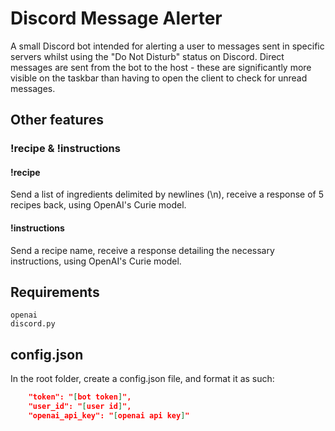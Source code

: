 # Discord Message Alerter

A small Discord bot intended for alerting a user to messages sent in specific servers whilst using the "Do Not Disturb" status on Discord. Direct messages are sent from the bot to the host - these are significantly more visible on the taskbar than having to open the client to check for unread messages.

## Other features

### !recipe & !instructions

#### !recipe

Send a list of ingredients delimited by newlines (\n), receive a response of 5 recipes back, using OpenAI's Curie model.

#### !instructions

Send a recipe name, receive a response detailing the necessary instructions, using OpenAI's Curie model.

## Requirements

```
openai
discord.py
```

## config.json

In the root folder, create a config.json file, and format it as such:

```json
    "token": "[bot token]",
    "user_id": "[user id]",
    "openai_api_key": "[openai api key]"
```
